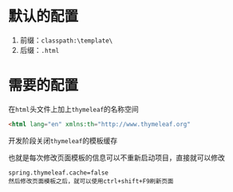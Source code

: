 # 默认的配置

1. 前缀：`classpath:\template\`
2. 后缀：`.html`





# 需要的配置

在`html`头文件上加上`thymeleaf`的名称空间

```html
<html lang="en" xmlns:th="http://www.thymeleaf.org"
```

开发阶段关闭`thymeleaf`的模板缓存

也就是每次修改页面模板的信息可以不重新启动项目，直接就可以修改

```properties
spring.thymeleaf.cache=false
然后修改页面模板之后，就可以使用ctrl+shift+F9刷新页面
```

